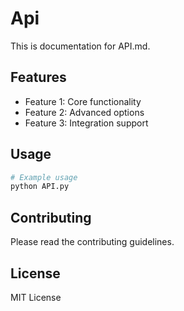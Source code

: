 # Api

This is documentation for API.md.

## Features

- Feature 1: Core functionality
- Feature 2: Advanced options
- Feature 3: Integration support

## Usage

```bash
# Example usage
python API.py
```

## Contributing

Please read the contributing guidelines.

## License

MIT License

